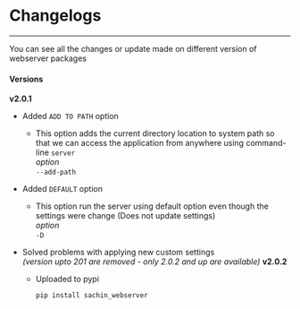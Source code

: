 # Changelogs
_________________
You can see all the changes or update made on different version of webserver packages

#### Versions
**v2.0.1**  
* Added `ADD TO PATH` option  
    * This option adds the current directory location to system path so that we can access the      application from anywhere using  command-line `server`  
    *option*  
        `--add-path`

* Added `DEFAULT` option  
    * This option run the server using default option even though the settings were change (Does not update settings)  
    *option*  
        `-D`

* Solved problems with applying new custom settings  
_(version upto 201 are removed - only 2.0.2 and up are available)_
**v2.0.2**
   * Uploaded to pypi
      ````
      pip install sachin_webserver
      ````

